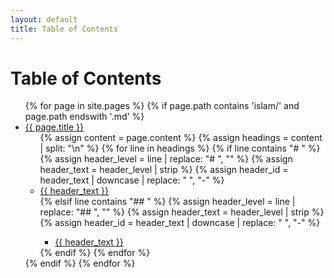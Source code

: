 ```yaml
---
layout: default
title: Table of Contents
---
```


<h1>Table of Contents</h1>

<ul>
  {% for page in site.pages %}
    {% if page.path contains 'islam/' and page.path endswith '.md' %}
      <li>
        <a href="{{ page.url }}">{{ page.title }}</a>
        <ul>
          {% assign content = page.content %}
          {% assign headings = content | split: "\n" %}
          {% for line in headings %}
            {% if line contains "# " %}
              {% assign header_level = line | replace: "# ", "" %}
              {% assign header_text = header_level | strip %}
              {% assign header_id = header_text | downcase | replace: " ", "-" %}
              <li>
                <a href="{{ page.url }}#{{ header_id }}">{{ header_text }}</a>
              </li>
            {% elsif line contains "## " %}
              {% assign header_level = line | replace: "## ", "" %}
              {% assign header_text = header_level | strip %}
              {% assign header_id = header_text | downcase | replace: " ", "-" %}
              <ul>
                <li>
                  <a href="{{ page.url }}#{{ header_id }}">{{ header_text }}</a>
                </li>
              </ul>
            {% endif %}
          {% endfor %}
        </ul>
      </li>
    {% endif %}
  {% endfor %}
</ul>